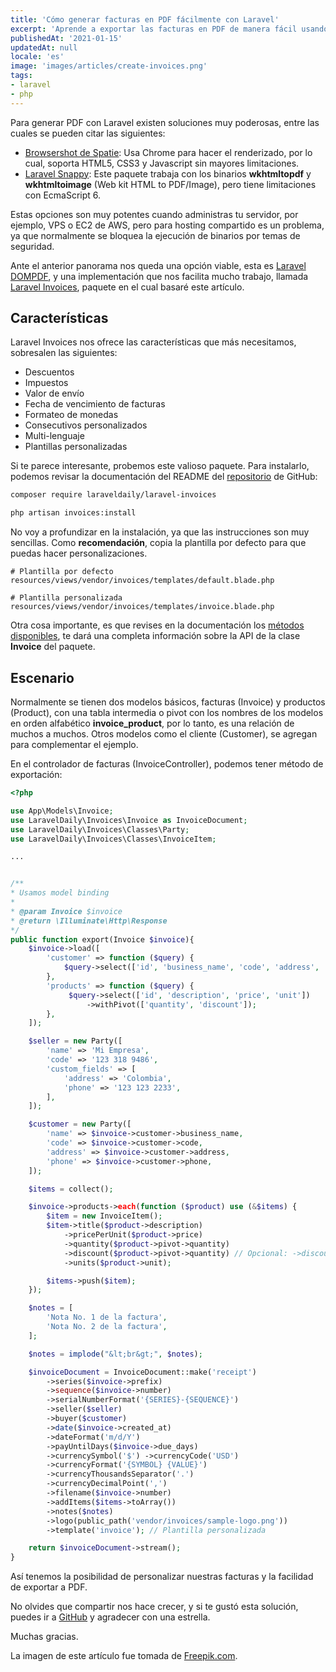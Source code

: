 ```yaml
---
title: 'Cómo generar facturas en PDF fácilmente con Laravel'
excerpt: 'Aprende a exportar las facturas en PDF de manera fácil usando Laravel PHP, DOMPDF y la implementación Laravel Invoices.'
publishedAt: '2021-01-15'
updatedAt: null
locale: 'es'
image: 'images/articles/create-invoices.png'
tags:
- laravel
- php
---
```


Para generar PDF con Laravel existen soluciones muy poderosas, entre las cuales se pueden citar las siguientes:

* [Browsershot de Spatie](https://github.com/spatie/browsershot): Usa Chrome para hacer el renderizado, por lo cual, soporta HTML5, CSS3 y Javascript sin mayores limitaciones.
* [Laravel Snappy](https://github.com/barryvdh/laravel-snappy): Este paquete trabaja con los binarios **wkhtmltopdf** y **wkhtmltoimage** (Web kit HTML to PDF/Image), pero tiene limitaciones con EcmaScript 6.

Estas opciones son muy potentes cuando administras tu servidor, por ejemplo, VPS o EC2 de AWS, pero para hosting compartido es un problema, ya que normalmente se bloquea la ejecución de binarios por temas de seguridad.

Ante el anterior panorama nos queda una opción viable, esta es [Laravel DOMPDF](https://github.com/barryvdh/laravel-dompdf), y una implementación que nos facilita mucho trabajo, llamada [Laravel Invoices](https://github.com/LaravelDaily/laravel-invoices), paquete en el cual basaré este artículo.


## Características

Laravel Invoices nos ofrece las características que más necesitamos, sobresalen las siguientes:

* Descuentos
* Impuestos
* Valor de envío
* Fecha de vencimiento de facturas
* Formateo de monedas
* Consecutivos personalizados
* Multi-lenguaje
* Plantillas personalizadas

Si te parece interesante, probemos este valioso paquete. Para instalarlo, podemos revisar la documentación del README del [repositorio](https://github.com/LaravelDaily/laravel-invoices) de GitHub:

```bash
composer require laraveldaily/laravel-invoices

php artisan invoices:install
```

No voy a profundizar en la instalación, ya que las instrucciones son muy sencillas. Como **recomendación**, copia la plantilla por defecto para que puedas hacer personalizaciones.

```
# Plantilla por defecto
resources/views/vendor/invoices/templates/default.blade.php

# Plantilla personalizada
resources/views/vendor/invoices/templates/invoice.blade.php
```

Otra cosa importante, es que revises en la documentación los [métodos disponibles](https://github.com/LaravelDaily/laravel-invoices#available-methods), te dará una completa información sobre la API de la clase **Invoice** del paquete.

<article-ad></article-ad>

## Escenario

Normalmente se tienen dos modelos básicos, facturas (Invoice) y productos (Product), con una tabla intermedia o pivot con los nombres de los modelos en orden alfabético **invoice_product**, por lo tanto, es una relación de muchos a muchos. Otros modelos como el cliente (Customer), se agregan para complementar el ejemplo.

En el controlador de facturas (InvoiceController), podemos tener método de exportación:

```php
<?php

use App\Models\Invoice;
use LaravelDaily\Invoices\Invoice as InvoiceDocument;
use LaravelDaily\Invoices\Classes\Party;
use LaravelDaily\Invoices\Classes\InvoiceItem;

...


/** 
* Usamos model binding 
* 
* @param Invoice $invoice
* @return \Illuminate\Http\Response
*/
public function export(Invoice $invoice){
    $invoice->load([
        'customer' => function ($query) {
            $query->select(['id', 'business_name', 'code', 'address', 'phone']); 
        },
        'products' => function ($query) {
             $query->select(['id', 'description', 'price', 'unit'])
                 ->withPivot(['quantity', 'discount']);
        },
    ]);

    $seller = new Party([
        'name' => 'Mi Empresa',
        'code' => '123 318 9486',
        'custom_fields' => [
            'address' => 'Colombia',
            'phone' => '123 123 2233',
        ],
    ]);

    $customer = new Party([
        'name' => $invoice->customer->business_name,
        'code' => $invoice->customer->code,
        'address' => $invoice->customer->address,
        'phone' => $invoice->customer->phone,
    ]);

    $items = collect();

    $invoice->products->each(function ($product) use (&$items) {
        $item = new InvoiceItem();
        $item->title($product->description)
            ->pricePerUnit($product->price)
            ->quantity($product->pivot->quantity)
            ->discount($product->pivot->quantity) // Opcional: ->discountByPercent(9)
            ->units($product->unit);

        $items->push($item);
    });

    $notes = [
        'Nota No. 1 de la factura',
        'Nota No. 2 de la factura',
    ];

    $notes = implode("&lt;br&gt;", $notes);

    $invoiceDocument = InvoiceDocument::make('receipt')
        ->series($invoice->prefix)
        ->sequence($invoice->number)
        ->serialNumberFormat('{SERIES}-{SEQUENCE}')
        ->seller($seller)
        ->buyer($customer)
        ->date($invoice->created_at)
        ->dateFormat('m/d/Y')
        ->payUntilDays($invoice->due_days)
        ->currencySymbol('$') ->currencyCode('USD')
        ->currencyFormat('{SYMBOL} {VALUE}')
        ->currencyThousandsSeparator('.')
        ->currencyDecimalPoint(',')
        ->filename($invoice->number)
        ->addItems($items->toArray())
        ->notes($notes)
        ->logo(public_path('vendor/invoices/sample-logo.png'))
        ->template('invoice'); // Plantilla personalizada

    return $invoiceDocument->stream();
}
```

Así tenemos la posibilidad de personalizar nuestras facturas y la facilidad de exportar a PDF.

No olvides que compartir nos hace crecer, y si te gustó esta solución, puedes ir a [GitHub](https://github.com/LaravelDaily/laravel-invoices) y agradecer con una estrella.

Muchas gracias.

La imagen de este artículo fue tomada de [Freepik.com](https://www.freepik.com/vectors/business).